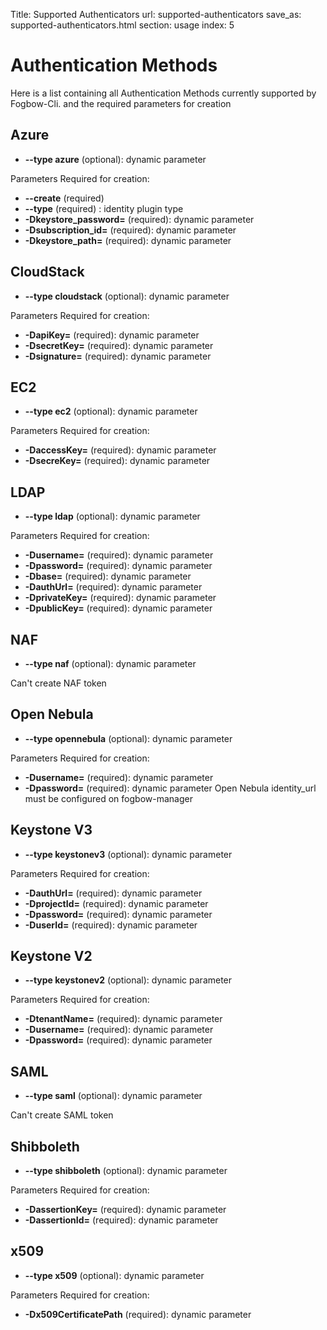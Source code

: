 Title: Supported Authenticators
url: supported-authenticators
save_as: supported-authenticators.html
section: usage
index: 5

Authentication Methods
==========

Here is a list containing all Authentication Methods currently supported by Fogbow-Cli. and the required parameters for creation

## Azure
* **--type azure** (optional): dynamic parameter

Parameters Required for creation:
* **--create** (required)
* **--type** (required) : identity plugin type
* **-Dkeystore_password=** (required): dynamic parameter
* **-Dsubscription_id=** (required): dynamic parameter
* **-Dkeystore_path=** (required): dynamic parameter

## CloudStack
* **--type cloudstack** (optional): dynamic parameter

Parameters Required for creation:
* **-DapiKey=** (required): dynamic parameter
* **-DsecretKey=** (required): dynamic parameter
* **-Dsignature=** (required): dynamic parameter

## EC2
* **--type ec2** (optional): dynamic parameter

Parameters Required for creation:
* **-DaccessKey=** (required): dynamic parameter
* **-DsecreKey=** (required): dynamic parameter

## LDAP
* **--type ldap** (optional): dynamic parameter

Parameters Required for creation:
* **-Dusername=** (required): dynamic parameter
* **-Dpassword=** (required): dynamic parameter
* **-Dbase=** (required): dynamic parameter
* **-DauthUrl=** (required): dynamic parameter
* **-DprivateKey=**   (required): dynamic parameter
* **-DpublicKey=** (required): dynamic parameter

## NAF
* **--type naf** (optional): dynamic parameter

Can't create NAF token

## Open Nebula
* **--type opennebula** (optional): dynamic parameter

Parameters Required for creation:
* **-Dusername=** (required): dynamic parameter
* **-Dpassword=** (required): dynamic parameter
Open Nebula identity_url must be configured on fogbow-manager

## Keystone V3
* **--type keystonev3** (optional): dynamic parameter

Parameters Required for creation:
* **-DauthUrl=** (required): dynamic parameter
* **-DprojectId=** (required): dynamic parameter
* **-Dpassword=** (required): dynamic parameter
* **-DuserId=** (required): dynamic parameter

## Keystone V2
* **--type keystonev2** (optional): dynamic parameter

Parameters Required for creation:
* **-DtenantName=** (required): dynamic parameter
* **-Dusername=** (required): dynamic parameter
* **-Dpassword=** (required): dynamic parameter

## SAML
* **--type saml** (optional): dynamic parameter

Can't create SAML token

## Shibboleth
* **--type shibboleth** (optional): dynamic parameter

Parameters Required for creation:
* **-DassertionKey=** (required): dynamic parameter
* **-DassertionId=** (required): dynamic parameter

## x509
* **--type x509** (optional): dynamic parameter

Parameters Required for creation:
* **-Dx509CertificatePath** (required): dynamic parameter

